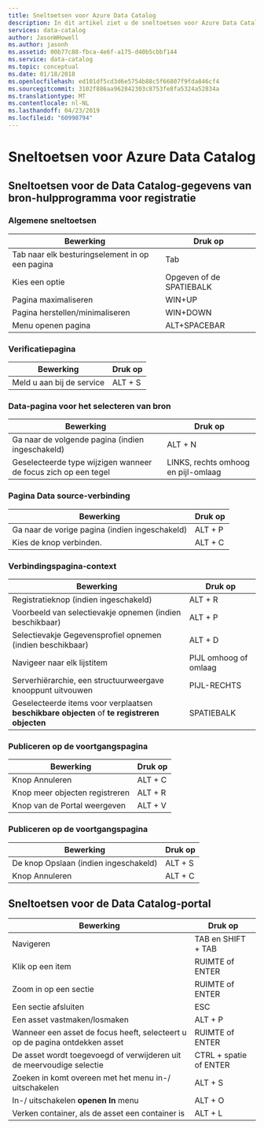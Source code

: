 ```yaml
---
title: Sneltoetsen voor Azure Data Catalog
description: In dit artikel ziet u de sneltoetsen voor Azure Data Catalog.
services: data-catalog
author: JasonWHowell
ms.author: jasonh
ms.assetid: 00b77c88-fbca-4e6f-a175-d40b5cbbf144
ms.service: data-catalog
ms.topic: conceptual
ms.date: 01/18/2018
ms.openlocfilehash: ed101df5cd3d6e5754b88c5f66807f9fda846cf4
ms.sourcegitcommit: 3102f886aa962842303c8753fe8fa5324a52834a
ms.translationtype: MT
ms.contentlocale: nl-NL
ms.lasthandoff: 04/23/2019
ms.locfileid: "60998794"
---
```

# <a name="keyboard-shortcuts-for-azure-data-catalog"></a>Sneltoetsen voor Azure Data Catalog
## <a name="keyboard-shortcuts-for-the-data-catalog-data-source-registration-tool"></a>Sneltoetsen voor de Data Catalog-gegevens van bron-hulpprogramma voor registratie
### <a name="general-keyboard-shortcuts"></a>Algemene sneltoetsen
| Bewerking | Druk op |
| --- | --- |
| Tab naar elk besturingselement in op een pagina |Tab |
| Kies een optie |Opgeven of de SPATIEBALK |
| Pagina maximaliseren |WIN+UP |
| Pagina herstellen/minimaliseren |WIN+DOWN |
| Menu openen pagina |ALT+SPACEBAR |

### <a name="authentication-page"></a>Verificatiepagina
| Bewerking | Druk op |
| --- | --- |
| Meld u aan bij de service |ALT + S |

### <a name="data-source-selection-page"></a>Data-pagina voor het selecteren van bron
| Bewerking | Druk op |
| --- | --- |
| Ga naar de volgende pagina (indien ingeschakeld) |ALT + N |
| Geselecteerde type wijzigen wanneer de focus zich op een tegel |LINKS, rechts omhoog en pijl-omlaag |

### <a name="data-source-connection-page"></a>Pagina Data source-verbinding
| Bewerking | Druk op |
| --- | --- |
| Ga naar de vorige pagina (indien ingeschakeld) |ALT + P |
| Kies de knop verbinden. |ALT + C |

### <a name="connection-context-page"></a>Verbindingspagina-context
| Bewerking | Druk op |
| --- | --- |
| Registratieknop (indien ingeschakeld) |ALT + R |
| Voorbeeld van selectievakje opnemen (indien beschikbaar) |ALT + P |
| Selectievakje Gegevensprofiel opnemen (indien beschikbaar) |ALT + D |
| Navigeer naar elk lijstitem |PIJL omhoog of omlaag |
| Serverhiërarchie, een structuurweergave knooppunt uitvouwen |PIJL-RECHTS |
| Geselecteerde items voor verplaatsen **beschikbare objecten** of **te registreren objecten** |SPATIEBALK |

### <a name="publish-progress-page"></a>Publiceren op de voortgangspagina
| Bewerking | Druk op |
| --- | --- |
| Knop Annuleren |ALT + C |
| Knop meer objecten registreren |ALT + R |
| Knop van de Portal weergeven |ALT + V |

### <a name="publish-progress-page"></a>Publiceren op de voortgangspagina
| Bewerking | Druk op |
| --- | --- |
| De knop Opslaan (indien ingeschakeld) |ALT + S |
| Knop Annuleren |ALT + C |

## <a name="keyboard-shortcuts-for-the-data-catalog-portal"></a>Sneltoetsen voor de Data Catalog-portal
| Bewerking | Druk op |
| --- | --- |
| Navigeren |TAB en SHIFT + TAB |
| Klik op een item |RUIMTE of ENTER |
| Zoom in op een sectie |RUIMTE of ENTER |
| Een sectie afsluiten |ESC |
| Een asset vastmaken/losmaken |ALT + P |
| Wanneer een asset de focus heeft, selecteert u op de pagina ontdekken asset |RUIMTE of ENTER |
| De asset wordt toegevoegd of verwijderen uit de meervoudige selectie |CTRL + spatie of ENTER |
| Zoeken in komt overeen met het menu in-/ uitschakelen |ALT + S |
| In-/ uitschakelen **openen In** menu |ALT + O |
| Verken container, als de asset een container is |ALT + L |

